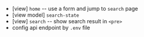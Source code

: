 - [view] `home` -- use a form and jump to `search` page
- [view model] `search-state`
- [view] `search` -- show search result in `<pre>`
- config api endpoint by `.env` file

